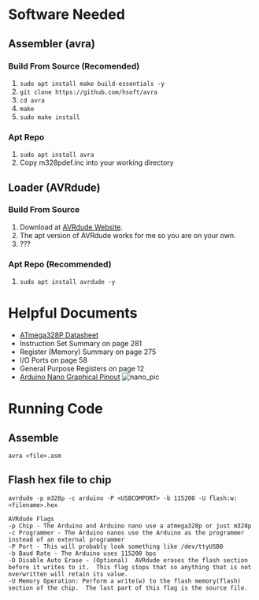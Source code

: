 # Software Needed
## Assembler (avra)
### Build From Source (Recomended)
1. `sudo apt install make build-essentials -y`
1. `git clone https://github.com/hsoft/avra`
1. `cd avra`
1. `make`
1. `sudo make install`
### Apt Repo
1. `sudo apt install avra`
1. Copy m328pdef.inc into your working directory
## Loader (AVRdude)
### Build From Source
1. Download at [AVRdude Website](http://download.savannah.gnu.org/releases/avrdude/).
1. The apt version of AVRdude works for me so you are on your own.
1. ???
### Apt Repo (Recommended)
1. `sudo apt install avrdude -y`
# Helpful Documents
* [ATmega328P Datasheet](http://ww1.microchip.com/downloads/en/DeviceDoc/Atmel-7810-Automotive-Microcontrollers-ATmega328P_Datasheet.pdf)
 * Instruction Set Summary on page 281
 * Register (Memory) Summary on page 275
 * I/O Ports on page 58
 * General Purpose Registers on page 12
* [Arduino Nano Graphical Pinout](http://www.lehelmatyus.com/wp-content/uploads/2016/12/arduino-nano-pins.png)
![nano_pic](http://www.lehelmatyus.com/wp-content/uploads/2016/12/arduino-nano-pins.png)

# Running Code
## Assemble
`avra <file>.asm`
## Flash hex file to chip
`avrdude -p m328p -c arduino -P <USBCOMPORT> -b 115200 -U flash:w:<filename>.hex`
```
AVRdude Flags
-p Chip - The Arduino and Arduino nano use a atmega328p or just m328p
-c Programmer - The Arduino nanos use the Arduino as the programmer instead of an external programmer
-P Port - This will probably look something like /dev/ttyUSB0
-b Baud Rate - The Arduino uses 115200 bps
-D Disable Auto Erase - (Optional)  AVRdude erases the flash section before it writes to it.  This flag stops that so anything that is not overwritten will retain its value.
-U Memory Operation: Perform a write(w) to the flash memory(flash) section of the chip.  The last part of this flag is the source file.
```
